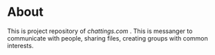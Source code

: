 # About

This is project repository of *chattings.com* . This is messanger to communicate with people, sharing files, creating groups  with common interests.
